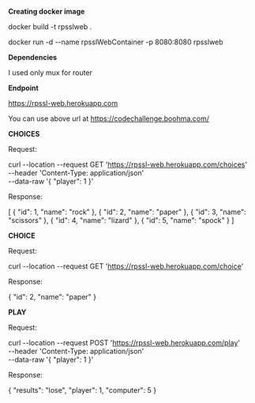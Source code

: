 **Creating docker image**

docker build -t rpsslweb .

docker run  -d --name rpsslWebContainer -p 8080:8080 rpsslweb 

**Dependencies**

I used only mux for router

**Endpoint**

https://rpssl-web.herokuapp.com

You can use above url at https://codechallenge.boohma.com/

**CHOICES**

Request:

curl --location --request GET 'https://rpssl-web.herokuapp.com/choices' \
--header 'Content-Type: application/json' \
--data-raw '{
"player": 1
}'

Response:

[
{
"id": 1,
"name": "rock"
},
{
"id": 2,
"name": "paper"
},
{
"id": 3,
"name": "scissors"
},
{
"id": 4,
"name": "lizard"
},
{
"id": 5,
"name": "spock"
}
]

**CHOICE**

Request:

curl --location --request GET 'https://rpssl-web.herokuapp.com/choice'

Response:

{
"id": 2,
"name": "paper"
}

**PLAY**

Request:

curl --location --request POST 'https://rpssl-web.herokuapp.com/play' \
--header 'Content-Type: application/json' \
--data-raw '{
"player": 1
}'

Response:

{
"results": "lose",
"player": 1,
"computer": 5
}
